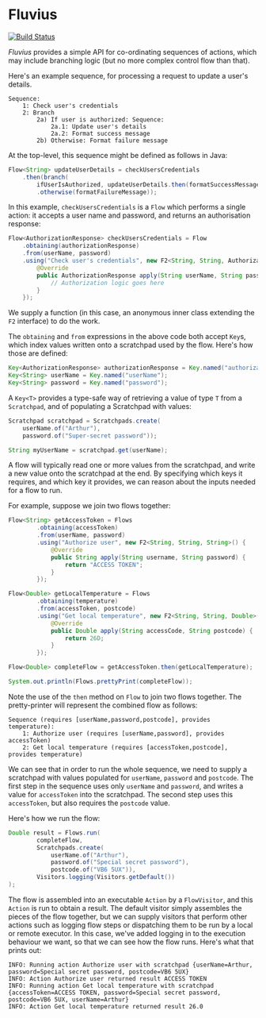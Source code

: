 # Fluvius

[![Build Status](https://travis-ci.org/poetix/octarine.svg?branch=master)](https://travis-ci.org/poetix/fluvius)


*Fluvius* provides a simple API for co-ordinating sequences of actions, which may include branching logic (but no more complex control flow than that).

Here's an example sequence, for processing a request to update a user's details.

```
Sequence:
    1: Check user's credentials
    2: Branch
        2a) If user is authorized: Sequence:
            2a.1: Update user's details
            2a.2: Format success message
        2b) Otherwise: Format failure message
```

At the top-level, this sequence might be defined as follows in Java:

```java
Flow<String> updateUserDetails = checkUsersCredentials
    .then(branch(
        ifUserIsAuthorized, updateUserDetails.then(formatSuccessMessage))
        .otherwise(formatFailureMessage));
```

In this example, `checkUsersCredentials` is a `Flow` which performs a single action: it accepts a user name and password, and returns an authorisation response:

```java
Flow<AuthorizationResponse> checkUsersCredentials = Flow
    .obtaining(authorizationResponse)
    .from(userName, password)
    .using("Check user's credentials", new F2<String, String, AuthorizationResponse>() {
        @Override
        public AuthorizationResponse apply(String userName, String password) {
            // Authorization logic goes here
        }
    });
```

We supply a function (in this case, an anonymous inner class extending the `F2` interface) to do the work.

The `obtaining` and `from` expressions in the above code both accept `Key`s, which index values written onto a scratchpad used by the flow. Here's how those are defined:

```java
Key<AuthorizationResponse> authorizationResponse = Key.named("authorizationResponse");
Key<String> userName = Key.named("userName");
Key<String> password = Key.named("password");
```

A `Key<T>` provides a type-safe way of retrieving a value of type `T` from a `Scratchpad`, and of populating a Scratchpad with values:

```java
Scratchpad scratchpad = Scratchpads.create(
    userName.of("Arthur"),
    password.of("Super-secret password"));

String myUserName = scratchpad.get(userName);
```

A flow will typically read one or more values from the scratchpad, and write a new value onto the scratchpad at the end. By specifying which keys it requires, and which key it provides, we can reason about the inputs needed for a flow to run.

For example, suppose we join two flows together:

```java
Flow<String> getAccessToken = Flows
        .obtaining(accessToken)
        .from(userName, password)
        .using("Authorize user", new F2<String, String, String>() {
            @Override
            public String apply(String username, String password) {
                return "ACCESS TOKEN";
            }
        });

Flow<Double> getLocalTemperature = Flows
        .obtaining(temperature)
        .from(accessToken, postcode)
        .using("Get local temperature", new F2<String, String, Double>() {
            @Override
            public Double apply(String accessCode, String postcode) {
                return 26D;
            }
        });

Flow<Double> completeFlow = getAccessToken.then(getLocalTemperature);

System.out.println(Flows.prettyPrint(completeFlow));
```

Note the use of the `then` method on `Flow` to join two flows together. The pretty-printer will represent the combined flow as follows:

```
Sequence (requires [userName,password,postcode], provides temperature):
    1: Authorize user (requires [userName,password], provides accessToken)
    2: Get local temperature (requires [accessToken,postcode], provides temperature)
```

We can see that in order to run the whole sequence, we need to supply a scratchpad with values populated for `userName`, `password` and `postcode`. The first step in the sequence uses only `userName` and `password`, and writes a value for `accessToken` into the scratchpad. The second step uses this `accessToken`, but also requires the `postcode` value.

Here's how we run the flow:

```java
Double result = Flows.run(
        completeFlow,
        Scratchpads.create(
            userName.of("Arthur"),
            password.of("Special secret password"),
            postcode.of("VB6 5UX")),
        Visitors.logging(Visitors.getDefault())
);
```

The flow is assembled into an executable `Action` by a `FlowVisitor`, and this `Action` is run to obtain a result. The default visitor simply assembles the pieces of the flow together, but we can supply visitors that perform other actions such as logging flow steps or dispatching them to be run by a local or remote executor. In this case, we've added logging in to the execution behaviour we want, so that we can see how the flow runs. Here's what that prints out:

```
INFO: Running action Authorize user with scratchpad {userName=Arthur, password=Special secret password, postcode=VB6 5UX}
INFO: Action Authorize user returned result ACCESS TOKEN
INFO: Running action Get local temperature with scratchpad {accessToken=ACCESS TOKEN, password=Special secret password, postcode=VB6 5UX, userName=Arthur}
INFO: Action Get local temperature returned result 26.0
```